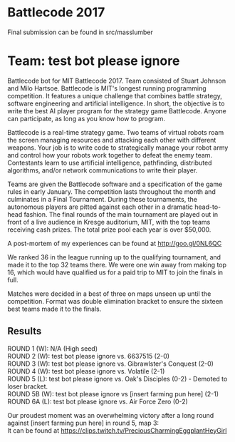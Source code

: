 # Battlecode 2017
Final submission can be found in src/masslumber

# Team: test bot please ignore
Battlecode bot for MIT Battlecode 2017. Team consisted of Stuart Johnson and Milo Hartsoe. Battlecode is MIT's longest running programming competition. It features a unique challenge that combines battle strategy, software engineering and artificial intelligence. In short, the objective is to write the best AI player program for the strategy game Battlecode. Anyone can participate, as long as you know how to program.

Battlecode is a real-time strategy game. Two teams of virtual robots roam the screen managing resources and attacking each other with different weapons. Your job is to write code to strategically manage your robot army and control how your robots work together to defeat the enemy team. Contestants learn to use artificial intelligence, pathfinding, distributed algorithms, and/or network communications to write their player.

Teams are given the Battlecode software and a specification of the game rules in early January. The competition lasts throughout the month and culminates in a Final Tournament. During these tournaments, the autonomous players are pitted against each other in a dramatic head-to-head fashion. The final rounds of the main tournament are played out in front of a live audience in Kresge auditorium, MIT, with the top teams receiving cash prizes. The total prize pool each year is over $50,000.

A post-mortem of my experiences can be found at http://goo.gl/0NL6QC

We ranked 36 in the league running up to the qualifying tournament, and made it to the top 32 teams there. We were one win away from making top 16, which would have qualified us for a paid trip to MIT to join the finals in full.  

Matches were decided in a best of three on maps unseen up until the competition. Format was double elimination bracket to ensure the sixteen best teams made it to the finals.
 
## Results
ROUND 1  (W): N/A (High seed)  
ROUND 2  (W): test bot please ignore vs. 6637515 (2-0)  
ROUND 3  (W): test bot please ignore vs. Gibrawlster's Conquest (2-0)  
ROUND 4  (W): test bot please ignore vs. Volatile (2-1)  
ROUND 5  (L): test bot please ignore vs. Oak's Disciples (0-2) - Demoted to loser bracket.  
ROUND 5B (W): test bot please ignore vs [insert farming pun here] (2-1)  
ROUND 6A (L): test bot please ignore vs. Air Force Zero (0-2)  

Our proudest moment was an overwhelming victory after a long round against [insert farming pun here] in round 5, map 3:  
It can be found at https://clips.twitch.tv/PreciousCharmingEggplantHeyGirl
